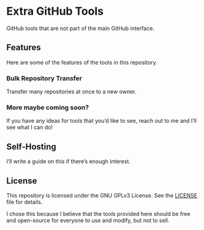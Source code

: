 # Extra GitHub Tools

GitHub tools that are not part of the main GitHub interface.

## Features

Here are some of the features of the tools in this repository.

### Bulk Repository Transfer

Transfer many repositories at once to a new owner.

### More maybe coming soon?

If you have any ideas for tools that you’d like to see, reach out to me and I’ll see what I can do!

## Self-Hosting

I’ll write a guide on this if there’s enough interest.

## License

This repository is licensed under the GNU GPLv3 License. See the [LICENSE](LICENSE) file for details.

I chose this because I believe that the tools provided here should be free and open-source for everyone to use and modify, but not to sell.